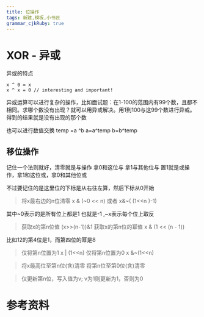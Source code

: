 ```yaml
---
title: 位操作
tags: 新建,模板,小书匠
grammar_cjkRuby: true
---
```



# XOR - 异或
异或的特点 

```
x ^ 0 = x
x ^ x = 0 // interesting and important!
```

异或运算可以进行复杂的操作，比如面试题：在1-100的范围内有99个数，且都不相同。求哪个数没有出现？就可以用异或解决。用1到100与这99个数进行异或。得到的结果就是没有出现的那个数

也可以进行数值交换 
temp =a ^b
a=a^temp
b=b^temp


## 移位操作 
记住一个法则就好，清零就是与操作 拿0和这位与 拿1与其他位与
置1就是或操作，拿1和这位或，拿0和其他位或

不过要记住的是这里位的下标是从右往左算，然后下标从0开始
> 将x最右边的n位清零  x & (~0 << n) 或者  x&~( (1<<n )-1)

其中~0表示的是所有位上都是1 也就是-1 ,~x表示每个位上取反

> 获取x的第n位值  (x>>(n-1))&1 
获取x的第n位的幂值  x & (1 << (n - 1))

比如12的第4位是1，而第四位的幂是8

>仅将第n位置为1  x | (1<<n)
>仅将第n位置为0   x &~(1<<n)

> 将x最高位至第n位(含)清零 
> 将第n位至第0位(含)清零

> 仅更新第n位，写入值为v; v为1则更新为1，否则为0


# 参考资料